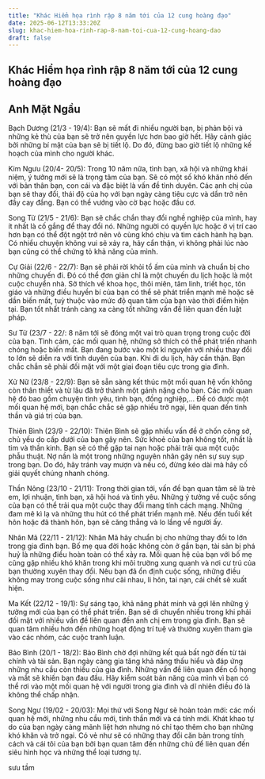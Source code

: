 ```yaml
---
title: "Khác Hiểm họa rình rập 8 năm tới của 12 cung hoàng đạo"
date: 2025-06-12T13:33:20Z
slug: khac-hiem-hoa-rinh-rap-8-nam-toi-cua-12-cung-hoang-dao
draft: false
---
```


## Khác Hiểm họa rình rập 8 năm tới của 12 cung hoàng đạo

## Anh Mặt Ngầu

Bạch Dương (21/3 - 19/4):
Bạn sẽ mất đi nhiều người bạn, bị phản bội và những kẻ thù của bạn sẽ trở nên quyền lực hơn bao giờ hết. Hãy cảnh giác bởi những bí mật của bạn sẽ bị tiết lộ. Do đó, đừng bao giờ tiết lộ những kế hoạch của mình cho người khác. 
  
Kim Ngưu (20/4- 20/5):
Trong 10 năm nữa, tình bạn, xã hội và những khái niệm, ý tưởng mới sẽ là trọng tâm của bạn. Sẽ có một số khó khăn nhỏ đến với bản thân bạn, con cái và đặc biệt là vấn đề tình duyên. Các anh chị của bạn sẽ thay đổi, thái độ của họ với bạn ngày càng tiêu cực và dần trở nên đầy cay đắng. Bạn có thể vướng vào cờ bạc hoặc đầu cơ.
  
Song Tử (21/5 - 21/6):
Bạn sẽ chắc chắn thay đổi nghề nghiệp của mình, hay ít nhất là cố gắng để thay đổi nó. Những người có quyền lực hoặc ở vị trí cao hơn bạn có thể đột ngột trở nên vô cùng khó chịu và tìm cách hành hạ bạn. Có nhiều chuyện không vui sẽ xảy ra, hãy cẩn thận, vì không phải lúc nào bạn cũng có thể chứng tỏ khả năng của mình.
  
Cự Giải (22/6 - 22/7): 
Bạn sẽ phải rời khỏi tổ ấm của mình và chuẩn bị cho những chuyến đi. Đó có thể đơn giản chỉ là một chuyến du lịch hoặc là một cuộc chuyển nhà. Sở thích về khoa học, thôi miên, tâm linh, triết học, tôn giáo và những điều huyền bí của bạn có thể sẽ phát triển mạnh mẽ hoặc sẽ dần biến mất, tuỳ thuộc vào mức độ quan tâm của bạn vào thời điểm hiện tại. Bạn tốt nhất tránh càng xa càng tốt những vấn đề liên quan đến luật pháp.
  
Sư Tử (23/7 - 22/:
8 năm tới sẽ đóng một vai trò quan trọng trong cuộc đời của bạn. Tình cảm, các mối quan hệ, những sở thích có thể phát triển nhanh chóng hoặc biến mất. Bạn đang bước vào một kỉ nguyên với nhiều thay đổi to lớn sẽ diễn ra với tình duyên của bạn. Khi đi du lịch, hãy cẩn thận. Bạn chắc chắn sẽ phải đối mặt với một giai đoạn tiêu cực trong gia đình.
  
Xử Nữ (23/8 - 22/9): 
Bạn sẽ sẵn sàng kết thúc một mối quan hệ vốn không còn thân thiết và từ lâu đã trở thành một gánh nặng cho bạn. Các mối quan hệ đó bao gồm chuyện tình yêu, tình bạn, đồng nghiệp,… Để có được một mối quan hệ mới, bạn chắc chắc sẽ gặp nhiều trở ngại, liên quan đến tinh thần và giá trị của bạn.
  
Thiên Bình (23/9 - 22/10):
Thiên Bình sẽ gặp nhiều vấn đề ở chốn công sở, chủ yếu do cấp dưới của bạn gây nên. Sức khoẻ của bạn không tốt, nhất là tim và thần kinh. Bạn sẽ có thể gặp tai nạn hoặc phải trải qua một cuộc phẫu thuật. Nợ nần là một trong những nguyên nhân gây nên sự suy sụp trong bạn. Do đó, hãy tránh vay mượn và nếu có, đừng kéo dài mà hãy cố giải quyết chúng nhanh chóng.
  
Thần Nông (23/10 - 21/11):
Trong thời gian tới, vấn đề bạn quan tâm sẽ là trẻ em, lợi nhuận, tình bạn, xã hội hoá và tình yêu. Những ý tưởng về cuộc sống của bạn có thể trải qua một cuộc thay đổi mang tính cách mạng. Những đam mê kì lạ và những thu hút có thể phát triển mạnh mẽ. Nếu đến tuổi kết hôn hoặc đã thành hôn, bạn sẽ căng thẳng và lo lắng về người ấy.
  
Nhân Mã (22/11 - 21/12): 
Nhân Mã hãy chuẩn bị cho những thay đổi to lớn trong gia đình bạn. Bố mẹ qua đời hoặc không còn ở gần bạn, tài sản bị phá huỷ là những điều hoàn toàn có thể xảy ra. Mối quan hệ của bạn với bố mẹ cũng gặp nhiều khó khăn trong khi môi trường xung quanh và nơi cư trú của bạn thường xuyên thay đổi. Nếu bạn đã ổn định cuộc sống, những điều không may trong cuộc sống như cãi nhau, li hôn, tai nạn, cái chết sẽ xuất hiện.
  
Ma Kết (22/12 - 19/1):
Sự sáng tạo, khả năng phát minh và gợi lên những ý tưởng mới của bạn có thể phát triển. Bạn sẽ di chuyển nhiều trong khi phải đối mặt với nhiều vấn đề liên quan đến anh chị em trong gia đình. Bạn sẽ quan tâm nhiều hơn đến những hoạt động trí tuệ và thường xuyên tham gia vào các nhóm, các cuộc tranh luận.
  
Bảo Bình (20/1 - 18/2):
Bảo Bình chờ đợi những kết quả bất ngờ đến từ tài chính và tài sản. Bạn ngày càng gia tăng khả năng thấu hiểu và đáp ứng những nhu cầu còn thiếu của gia đình. Những vấn đề liên quan đến cổ họng và mắt sẽ khiến bạn đau đầu. Hãy kiểm soát bản năng của mình vì bạn có thể rơi vào một mối quan hệ với người trong gia đình và dĩ nhiên điều đó là không thể chấp nhận.
  
Song Ngư (19/02 - 20/03): 
Mọi thứ với Song Ngư sẽ hoàn toàn mới: các mối quan hệ mới, những nhu cầu mới, tinh thần mới và cá tính mới. Khát khao tự do của bạn ngày càng mãnh liệt hơn nhưng nó chỉ tạo thêm cho bạn những khó khăn và trở ngại. Có vẻ như sẽ có những thay đổi căn bản trong tính cách và cái tôi của bạn bởi bạn quan tâm đến những chủ để liên quan đến siêu hình học và những thể loại tương tự.
 
 
 
sưu tầm